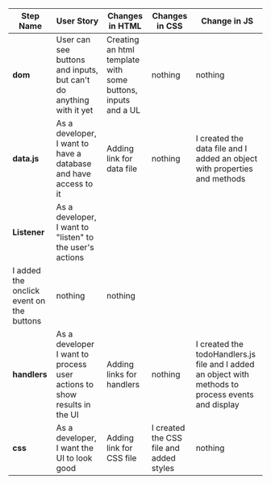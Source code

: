 | Step Name | User Story | Changes in HTML | Changes in CSS | Change in JS |
| --- | --- | --- | --- | --- |
| __dom__ | User can see buttons and inputs, but can't do anything with it yet |Creating an html template with some buttons, inputs and a UL | nothing | nothing |
| __data.js__ | As a developer, I want to have a database and have access to it | Adding link for data file | nothing | I created the data file and I added an object with properties and methods |
| __Listener__ | As a developer, I want to "listen" to the user's actions | 
I added the onclick event on the buttons | nothing | nothing |
| __handlers__ | As a developer I want to process user actions to show results in the UI | Adding links for handlers | nothing | I created the todoHandlers.js file and I added an object with methods to process events and display |
| __css__ | As a developer, I want the UI to look good | Adding link for CSS file | I created the CSS file and added styles | nothing |
